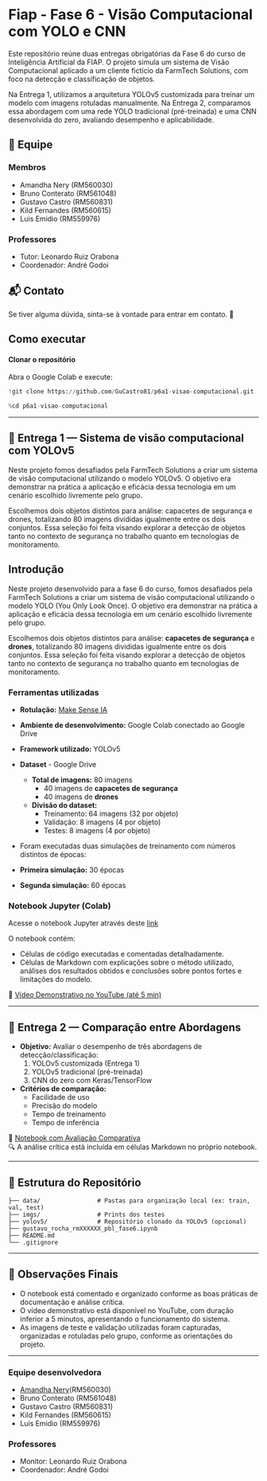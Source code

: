 # Fiap -  Fase 6 -  Visão Computacional com YOLO e CNN

Este repositório reúne duas entregas obrigatórias da Fase 6 do curso de Inteligência Artificial da FIAP. O projeto simula um sistema de Visão Computacional aplicado a um cliente fictício da FarmTech Solutions, com foco na detecção e classificação de objetos.

Na Entrega 1, utilizamos a arquitetura YOLOv5 customizada para treinar um modelo com imagens rotuladas manualmente. 
Na Entrega 2, comparamos essa abordagem com uma rede YOLO tradicional (pré-treinada) e uma CNN desenvolvida do zero, avaliando desempenho e aplicabilidade.

## 👥 Equipe

### Membros
- Amandha Nery (RM560030)
- Bruno Conterato (RM561048)
- Gustavo Castro (RM560831)
- Kild Fernandes (RM560615)
- Luis Emidio (RM559976)

### Professores
- Tutor: Leonardo Ruiz Orabona
- Coordenador: André Godoi

## 📬 Contato  
Se tiver alguma dúvida, sinta-se à vontade para entrar em contato. 🚀

## Como executar

#### Clonar o repositório
Abra o Google Colab e execute:

```python
!git clone https://github.com/GuCastro81/p6a1-visao-computacional.git 

%cd p6a1-visao-computacional

```
---

## 🎯 Entrega 1 — Sistema de visão computacional com YOLOv5 

Neste projeto fomos desafiados pela FarmTech Solutions a criar um sistema de visão computacional utilizando o modelo YOLOv5. O objetivo era demonstrar na prática a aplicação e eficácia dessa tecnologia em um cenário escolhido livremente pelo grupo.

Escolhemos dois objetos distintos para análise: capacetes de segurança e drones, totalizando 80 imagens divididas igualmente entre os dois conjuntos. Essa seleção foi feita visando explorar a detecção de objetos tanto no contexto de segurança no trabalho quanto em tecnologias de monitoramento.

 
## Introdução

Neste projeto desenvolvido para a fase 6 do curso, fomos desafiados pela FarmTech Solutions a criar um sistema de visão computacional utilizando o modelo YOLO (You Only Look Once). O objetivo era demonstrar na prática a aplicação e eficácia dessa tecnologia em um cenário escolhido livremente pelo grupo.

Escolhemos dois objetos distintos para análise: **capacetes de segurança** e **drones**, totalizando 80 imagens divididas igualmente entre os dois conjuntos. Essa seleção foi feita visando explorar a detecção de objetos tanto no contexto de segurança no trabalho quanto em tecnologias de monitoramento.

### Ferramentas utilizadas

- **Rotulação:** [Make Sense IA](https://www.makesense.ai/)
- **Ambiente de desenvolvimento:** Google Colab conectado ao Google Drive
- **Framework utilizado:** YOLOv5
- **Dataset** - Google Drive
  - **Total de imagens:** 80 imagens
    - 40 imagens de **capacetes de segurança**
    - 40 imagens de **drones**
  - **Divisão do dataset:**
    - Treinamento: 64 imagens (32 por objeto)
    - Validação: 8 imagens (4 por objeto)
    - Testes: 8 imagens (4 por objeto)

- Foram executadas duas simulações de treinamento com números distintos de épocas:
- **Primeira simulação:** 30 épocas
- **Segunda simulação:** 60 épocas

### Notebook Jupyter (Colab)
Acesse o notebook Jupyter através deste [link](https://colab.research.google.com/drive/1AB1_zVO89Xih9t1GqknAmx9thRaxVzO0?usp=sharing)

O notebook contém:
- Células de código executadas e comentadas detalhadamente.
- Células de Markdown com explicações sobre o método utilizado, análises dos resultados obtidos e conclusões sobre pontos fortes e limitações do modelo.

🔗 [Vídeo Demonstrativo no YouTube (até 5 min)](https://www.youtube.com/)  

---

## 🤖 Entrega 2 — Comparação entre Abordagens

- **Objetivo:** Avaliar o desempenho de três abordagens de detecção/classificação:
  1. YOLOv5 customizada (Entrega 1)
  2. YOLOv5 tradicional (pré-treinada)
  3. CNN do zero com Keras/TensorFlow
- **Critérios de comparação:**
  - Facilidade de uso
  - Precisão do modelo
  - Tempo de treinamento
  - Tempo de inferência

📘 [Notebook com Avaliação Comparativa](https://colab.research.google.com/)  
🔍 A análise crítica está incluída em células Markdown no próprio notebook.

---

## 📁 Estrutura do Repositório

```
├── data/                # Pastas para organização local (ex: train, val, test)
├── imgs/                # Prints dos testes
├── yolov5/              # Repositório clonado da YOLOv5 (opcional)
├── gustavo_rocha_rmXXXXXX_pbl_fase6.ipynb
├── README.md
└── .gitignore
```

---

## 📌 Observações Finais

- O notebook está comentado e organizado conforme as boas práticas de documentação e análise crítica.
- O vídeo demonstrativo está disponível no YouTube, com duração inferior a 5 minutos, apresentando o funcionamento do sistema.
- As imagens de teste e validação utilizadas foram capturadas, organizadas e rotuladas pelo grupo, conforme as orientações do projeto.

---

### Equipe desenvolvedora
- [Amandha Nery](https://github.com/insanedays/)(RM560030) 
- Bruno Conterato (RM561048)
- Gustavo Castro (RM560831)
- Kild Fernandes (RM560615)
- Luis Emidio (RM559976)
  
### Professores
- Monitor: Leonardo Ruiz Orabona
- Coordenador: André Godoi




